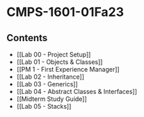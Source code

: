# CMPS-1601-01Fa23

## Contents
- [[Lab 00 - Project Setup]]
- [[Lab 01 - Objects & Classes]]
- [[PM 1 - First Experience Manager]]
- [[Lab 02 - Inheritance]]
- [[Lab 03 - Generics]]
- [[Lab 04 - Abstract Classes & Interfaces]]
- [[Midterm Study Guide]]
- [[Lab 05 - Stacks]]
